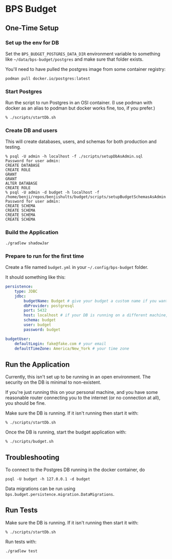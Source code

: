 # BPS Budget

## One-Time Setup

### Set up the env for DB

Set the `BPS_BUDGET_POSTGRES_DATA_DIR` environment variable to something like `~/data/bps-budget/postgres`
and make sure that folder exists.

You'll need to have pulled the postgres image from some container registry:

```shell
podman pull docker.io/postgres:latest
```

### Start Postgres

Run the script to run Postgres in an OSI container.  (I use podman with docker as an alias to podman but docker
works fine, too, if you prefer.)

```shell
% ./scripts/startDb.sh
```

### Create DB and users

This will create databases, users, and schemas for both production and testing.

```
% psql -U admin -h localhost -f ./scripts/setupDbAsAdmin.sql
Password for user admin:
CREATE DATABASE
CREATE ROLE
GRANT
GRANT
ALTER DATABASE
CREATE ROLE
% psql -U admin -d budget -h localhost -f /home/benji/repos/benjishults/budget/scripts/setupBudgetSchemasAsAdmin.sql
Password for user admin:
CREATE SCHEMA
CREATE SCHEMA
CREATE SCHEMA
CREATE SCHEMA
```

### Build the Application

```shell
./gradlew shadowJar
```

### Prepare to run for the first time

Create a file named `budget.yml` in your `~/.config/bps-budget` folder.

It should something like this:

```yaml
persistence:
    type: JDBC
    jdbc:
        budgetName: Budget # give your budget a custom name if you want
        dbProvider: postgresql
        port: 5432
        host: localhost # if your DB is running on a different machine, change this to its domain or IP
        schema: budget
        user: budget
        password: budget

budgetUser:
    defaultLogin: fake@fake.com # your email
    defaultTimeZone: America/New_York # your time zone
```

## Run the Application

Currently, this isn't set up to be running in an open environment. The security on the DB is minimal to non-existent.

If you're just running this on your personal machine, and you have some reasonable router connecting you to the
internet (or no connection at all), you should be fine.

Make sure the DB is running. If it isn't running then start it with:

```shell
% ./scripts/startDb.sh
```

Once the DB is running, start the budget application with:

```shell
% ./scripts/budget.sh
```

## Troubleshooting

To connect to the Postgres DB running in the docker container, do

```shell
psql -U budget -h 127.0.0.1 -d budget
```

Data migrations can be run using `bps.budget.persistence.migration.DataMigrations`.

## Run Tests

Make sure the DB is running. If it isn't running then start it with:

```shell
% ./scripts/startDb.sh
```

Run tests with:

```shell
./gradlew test
```
